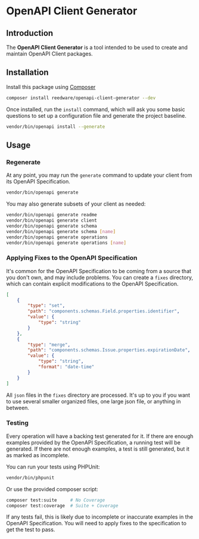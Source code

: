 # OpenAPI Client Generator

## Introduction

The **OpenAPI Client Generator** is a tool intended to be used to create and maintain OpenAPI Client packages.

## Installation

Install this package using [Composer](https://getcomposer.org/)

```bash
composer install reedware/openapi-client-generator --dev
```

Once installed, run the `install` command, which will ask you some basic questions to set up a configuration file and generate the project baseline.

```bash
vendor/bin/openapi install --generate
```

## Usage

### Regenerate

At any point, you may run the `generate` command to update your client from its OpenAPI Specification.

```bash
vendor/bin/openapi generate
```

You may also generate subsets of your client as needed:

```bash
vendor/bin/openapi generate readme
vendor/bin/openapi generate client
vendor/bin/openapi generate schema
vendor/bin/openapi generate schema [name]
vendor/bin/openapi generate operations
vendor/bin/openapi generate operations [name]
```

### Applying Fixes to the OpenAPI Specification

It's common for the OpenAPI Specification to be coming from a source that you don't own, and may include problems.
You can create a `fixes` directory, which can contain explicit modifications to the OpenAPI Specification.

```json
[
    {
        "type": "set",
        "path": "components.schemas.Field.properties.identifier",
        "value": {
            "type": "string"
        }
    },
    {
        "type": "merge",
        "path": "components.schemas.Issue.properties.expirationDate",
        "value": {
            "type": "string",
            "format": "date-time"
        }
    }
]
```

All `json` files in the `fixes` directory are processed.
It's up to you if you want to use several smaller organized files, one large json file, or anything in between.

### Testing

Every operation will have a backing test generated for it.
If there are enough examples provided by the OpenAPI Specification, a running test will be generated.
If there are not enough examples, a test is still generated, but it as marked as incomplete.

You can run your tests using PHPUnit:

```bash
vendor/bin/phpunit
```

Or use the provided composer script:

```bash
composer test:suite     # No Coverage
composer test:coverage  # Suite + Coverage
```

If any tests fail, this is likely due to incomplete or inaccurate examples in the OpenAPI Specification.
You will need to apply fixes to the specification to get the test to pass.
